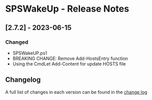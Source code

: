 # SPSWakeUp - Release Notes

## [2.7.2] - 2023-06-15

### Changed

- SPSWakeUP.ps1
 - BREAKING CHANGE: Remove Add-HostsEntry function
 - Using the CmdLet Add-Content for update HOSTS file

## Changelog

A full list of changes in each version can be found in the [change log](CHANGELOG.md)